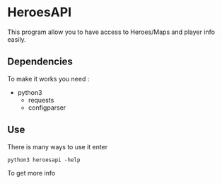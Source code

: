 # HeroesAPI

This program allow you to have access to Heroes/Maps and player info easily.

## Dependencies

To make it works you need : 

* python3
	* requests
	* configparser

## Use

There is many ways to use it enter 

	python3 heroesapi -help

To get more info
